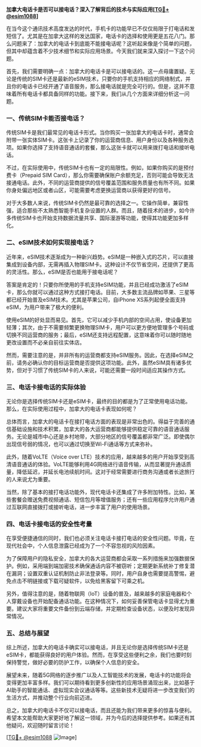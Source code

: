 **加拿大电话卡是否可以接电话？深入了解背后的技术与实际应用[[TG💪+ @esim1088](https://t.me/s/esim1088)]**

在当今这个通讯技术高度发达的时代，手机卡的功能早已不仅仅局限于打电话和发短信了。尤其是在加拿大这样的发达国家，电话卡的选择和使用更是五花八门。那么问题来了：加拿大的电话卡到底能不能接电话呢？这听起来像是个简单的问题，但其中却蕴含着不少技术细节和实际应用场景。今天我们就来深入探讨一下这个问题。

首先，我们需要明确一点：加拿大的电话卡是可以接电话的。这一点毋庸置疑。无论是传统的SIM卡还是最新的eSIM技术，只要你的手机支持相应的网络制式，并且你的电话卡已经开通了语音服务，那么接电话就是完全可行的。但是，这并不意味着所有电话卡都具备同样的功能。接下来，我们从几个方面来详细分析这一问题。

### 一、传统SIM卡能否接电话？

传统SIM卡是我们最常见的电话卡形式。当你购买一张加拿大的电话卡时，通常会附带一张实体SIM卡。这张卡上记录了你的运营商信息、用户身份以及各种服务选项。如果你选择了支持语音通话的套餐，那么这张卡就可以用来拨打电话和接听电话。

不过，在实际使用中，传统SIM卡也有一定的局限性。例如，如果你购买的是预付费卡（Prepaid SIM Card），那么你需要确保账户余额充足，否则可能会导致无法接通电话。此外，不同的运营商提供的信号覆盖范围和服务质量也有所不同。如果你身处偏远地区或者山区，可能需要考虑更换运营商以获得更好的信号。

对于大多数人来说，传统SIM卡仍然是最可靠的选择之一。它操作简单，兼容性强，适合那些不太熟悉智能手机复杂设置的人群。而且，随着技术的进步，如今许多传统SIM卡也开始支持数据流量共享、国际漫游等功能，使得其功能更加多样化。

### 二、eSIM技术如何实现接电话？

近年来，eSIM技术逐渐成为一种新兴趋势。eSIM是一种嵌入式的芯片，可以直接集成到设备内部，无需再插入物理SIM卡。这种设计不仅节省空间，还提供了更高的灵活性。那么，eSIM是否也能用于接电话呢？

答案是肯定的！只要你所使用的手机支持eSIM功能，并且已经成功激活了eSIM卡，那么你就可以通过这种方式接打电话。目前，大多数主流品牌如苹果、三星等都已经开始普及eSIM技术。尤其是苹果公司，自iPhone XS系列起便全面支持eSIM，为用户带来了极大的便利。

使用eSIM的好处显而易见。首先，它可以减少手机内部的空间占用，使设备更加轻薄；其次，由于不需要频繁更换物理SIM卡，用户可以更方便地管理多个号码或切换不同运营商的服务；最后，eSIM还支持远程配置，这意味着你可以随时随地更改设置而不必亲自前往实体店。

然而，需要注意的是，并非所有的运营商都支持eSIM服务。因此，在选择eSIM之前，请务必确认你的目标运营商是否提供这项功能。此外，虽然eSIM具有诸多优势，但对于习惯了传统SIM卡的人来说，可能还需要一段时间适应其操作方式。

### 三、电话卡接电话的实际体验

无论你是选择传统SIM卡还是eSIM卡，最终的目的都是为了正常使用电话功能。那么，在实际使用过程中，加拿大的电话卡表现如何呢？

总体而言，加拿大的电话卡在接打电话方面的表现是非常出色的。得益于完善的通信基础设施和技术积累，加拿大的各大运营商都能够提供稳定可靠的语音通话服务。无论是城市中心还是乡村地带，大部分地区的信号覆盖都非常广泛。即使偶尔出现信号弱的情况，也可以通过切换至Wi-Fi通话等方式来弥补。

此外，随着VoLTE（Voice over LTE）技术的应用，越来越多的用户开始享受到高清语音通话的体验。VoLTE能够利用4G网络进行语音传输，从而显著提升通话质量，降低延迟，并延长电池续航时间。这对于经常需要进行商务沟通或者长途旅行的人来说尤为重要。

当然，除了基本的接打电话功能外，现代电话卡还集成了许多附加特性。比如，某些套餐会赠送免费视频通话、短信包月等增值服务；还有一些应用程序允许用户通过互联网直接拨打或接听电话，进一步丰富了用户的使用场景。

### 四、电话卡接电话的安全性考量

在享受便捷通信的同时，我们也必须关注电话卡接打电话的安全性问题。毕竟，在现代社会中，个人信息泄露已经成为了一个不容忽视的风险因素。

为了保障用户的隐私安全，加拿大的各大运营商都会采取一系列措施来加强数据保护。例如，采用端到端加密技术确保通话内容不被窃听；定期更新系统补丁修复潜在漏洞；设置双重认证机制防止非法登录等。同时，用户自身也需要提高警惕，避免点击不明链接或下载可疑软件，以免给黑客留下可乘之机。

另外，值得注意的是，随着物联网（IoT）设备的普及，越来越多的家庭电器和个人穿戴设备也开始配备通话功能。在这种情况下，如何妥善保管电话卡显得尤为重要。建议大家将重要文件备份到云端存储，并定期检查设备状态，以便及时发现异常情况。

### 五、总结与展望

综上所述，加拿大的电话卡确实可以接电话，并且无论你是选择传统SIM卡还是eSIM卡，都能获得良好的用户体验。然而，在享受这些便利之余，我们也要时刻保持警觉，做好必要的防护工作，以确保个人信息的安全。

展望未来，随着5G网络的逐步推广以及人工智能技术的发展，电话卡的功能将会变得更加丰富多样。我们可以期待看到更多创新性的应用场景涌现出来，比如基于AI助手的智能通话、虚拟现实会议通话等等。这些新技术无疑将进一步改变我们的生活方式，并推动整个行业向前迈进。

总之，加拿大的电话卡不仅可以接电话，而且还能为我们带来更多的惊喜与便利。希望本文能帮助大家更好地了解这一领域，并为今后的选择提供参考。如果还有其他疑问，欢迎随时留言讨论！

[[TG💪+ @esim1088](https://t.me/s/esim1088) ![Image](https://i.postimg.cc/4NQfJmqS/Snipaste-2025-05-13-00-14-12.png)]